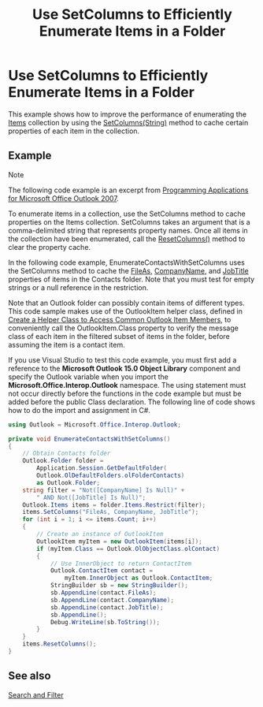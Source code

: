 ﻿---
title: 'Use SetColumns to Efficiently Enumerate Items in a Folder'
TOCTitle: 'Use SetColumns to Efficiently Enumerate Items in a Folder'
ms:assetid: cd7c7758-8a9c-4f1c-a49c-9305d75be341
ms:mtpsurl: https://msdn.microsoft.com/en-us/library/Ff184641(v=office.15)
ms:contentKeyID: 55119921
ms.date: 07/24/2014
mtps_version: v=office.15


---

# Use SetColumns to Efficiently Enumerate Items in a Folder

This example shows how to improve the performance of enumerating the [Items](https://msdn.microsoft.com/en-us/library/bb645287\(v=office.15\)) collection by using the [SetColumns(String)](https://msdn.microsoft.com/en-us/library/bb610268\(v=office.15\)) method to cache certain properties of each item in the collection.

## Example

> [!NOTE] 
> The following code example is an excerpt from [Programming Applications for Microsoft Office Outlook 2007](https://www.amazon.com/gp/product/0735622493?ie=UTF8&tag=msmsdn-20&linkCode=as2&camp=1789&creative=9325&creativeASIN=0735622493).

To enumerate items in a collection, use the SetColumns method to cache properties on the Items collection. SetColumns takes an argument that is a comma-delimited string that represents property names. Once all items in the collection have been enumerated, call the [ResetColumns()](https://msdn.microsoft.com/en-us/library/bb624355\(v=office.15\)) method to clear the property cache.

In the following code example, EnumerateContactsWithSetColumns uses the SetColumns method to cache the [FileAs](https://msdn.microsoft.com/en-us/library/bb647792\(v=office.15\)), [CompanyName](https://msdn.microsoft.com/en-us/library/bb610212\(v=office.15\)), and [JobTitle](https://msdn.microsoft.com/en-us/library/bb609294\(v=office.15\)) properties of items in the Contacts folder. Note that you must test for empty strings or a null reference in the restriction.

Note that an Outlook folder can possibly contain items of different types. This code sample makes use of the OutlookItem helper class, defined in [Create a Helper Class to Access Common Outlook Item Members](how-to-create-a-helper-class-to-access-common-outlook-item-members.md), to conveniently call the OutlookItem.Class property to verify the message class of each item in the filtered subset of items in the folder, before assuming the item is a contact item.

If you use Visual Studio to test this code example, you must first add a reference to the **Microsoft Outlook 15.0 Object Library** component and specify the Outlook variable when you import the **Microsoft.Office.Interop.Outlook** namespace. The using statement must not occur directly before the functions in the code example but must be added before the public Class declaration. The following line of code shows how to do the import and assignment in C\#.

```csharp
using Outlook = Microsoft.Office.Interop.Outlook;
```

```csharp
private void EnumerateContactsWithSetColumns()
{
    // Obtain Contacts folder
    Outlook.Folder folder =
        Application.Session.GetDefaultFolder(
        Outlook.OlDefaultFolders.olFolderContacts)
        as Outlook.Folder;
    string filter = "Not([CompanyName] Is Null)" +
        " AND Not([JobTitle] Is Null)";
    Outlook.Items items = folder.Items.Restrict(filter);
    items.SetColumns("FileAs, CompanyName, JobTitle");
    for (int i = 1; i <= items.Count; i++)
    {
        // Create an instance of OutlookItem
        OutlookItem myItem = new OutlookItem(items[i]);
        if (myItem.Class == Outlook.OlObjectClass.olContact)
        {
            // Use InnerObject to return ContactItem
            Outlook.ContactItem contact =
                myItem.InnerObject as Outlook.ContactItem;
            StringBuilder sb = new StringBuilder();
            sb.AppendLine(contact.FileAs);
            sb.AppendLine(contact.CompanyName);
            sb.AppendLine(contact.JobTitle);
            sb.AppendLine();
            Debug.WriteLine(sb.ToString());
        }
    }
    items.ResetColumns();
}
```

## See also



[Search and Filter](search-and-filter.md)

